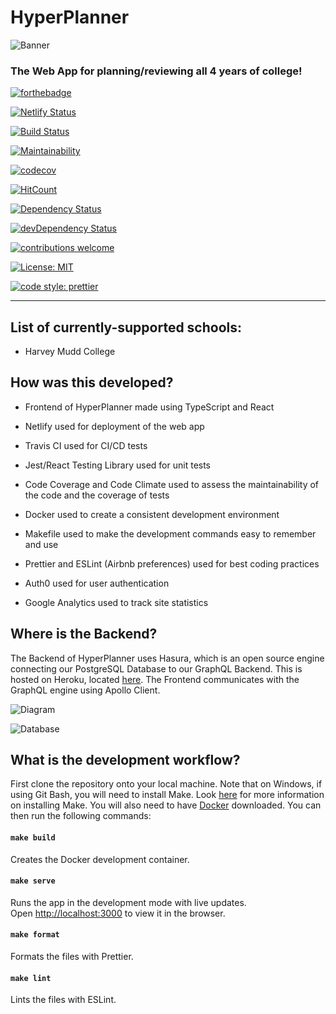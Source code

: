 # HyperPlanner
![Banner](https://iili.io/J4BEKu.png)

### The Web App for planning/reviewing all 4 years of college!

[![forthebadge](https://forthebadge.com/images/badges/built-with-grammas-recipe.svg)](https://forthebadge.com)

[![Netlify Status](https://api.netlify.com/api/v1/badges/c938739e-15ab-4c97-9e21-217e6acdbe13/deploy-status)](https://app.netlify.com/sites/hyperplanner/deploys)

[![Build Status](https://travis-ci.com/JeremyTsaii/hyperplanner.svg?branch=master)](https://travis-ci.com/JeremyTsaii/hyperplanner)

[![Maintainability](https://api.codeclimate.com/v1/badges/80bb8a05abd8bfa7b70b/maintainability)](https://codeclimate.com/github/JeremyTsaii/hyperplanner/maintainability)

[![codecov](https://codecov.io/gh/JeremyTsaii/hyperplanner/branch/master/graph/badge.svg)](https://codecov.io/gh/JeremyTsaii/hyperplanner)

[![HitCount](http://hits.dwyl.com/JeremyTsaii/hyperplanner.svg)](http://hits.dwyl.com/JeremyTsaii/hyperplanner)

[![Dependency Status](https://david-dm.org/JeremyTsaii/hyperplanner.svg)](https://david-dm.org/JeremyTsaii/hyperplanner)

[![devDependency Status](https://david-dm.org/JeremyTsaii/hyperplanner/dev-status.svg)](https://david-dm.org/JeremyTsaii/hyperplanner#info=devDependencies)

[![contributions welcome](https://img.shields.io/badge/contributions-welcome-brightgreen.svg?style=flat)](https://github.com/dwyl/esta/issues)

[![License: MIT](https://img.shields.io/badge/License-MIT-yellow.svg)](https://opensource.org/licenses/MIT)

[![code style: prettier](https://img.shields.io/badge/code_style-prettier-ff69b4.svg?style=flat-square)](https://github.com/prettier/prettier)

***

## List of currently-supported schools:
- Harvey Mudd College

## How was this developed?

- Frontend of HyperPlanner made using TypeScript and React

- Netlify used for deployment of the web app

- Travis CI used for CI/CD tests

- Jest/React Testing Library used for unit tests

- Code Coverage and Code Climate used to assess the maintainability of the code and the coverage of tests

- Docker used to create a consistent development environment

- Makefile used to make the development commands easy to remember and use

- Prettier and ESLint (Airbnb preferences) used for best coding practices

- Auth0 used for user authentication

- Google Analytics used to track site statistics

## Where is the Backend?

The Backend of HyperPlanner uses Hasura, which is an open source engine connecting our PostgreSQL Database to our GraphQL Backend. This is hosted on Heroku, located [here](https://hyperplanner.herokuapp.com/console). The Frontend communicates with the GraphQL engine using Apollo Client.

![Diagram](https://iili.io/J4B7N2.png)

![Database](https://iili.io/JP2d8l.png)

## What is the development workflow?

First clone the repository onto your local machine. Note that on Windows, if using Git Bash, you will need to install Make. Look [here](https://gist.github.com/evanwill/0207876c3243bbb6863e65ec5dc3f058) for more information on installing Make. You will also need to have [Docker](https://www.docker.com/products/docker-desktop) downloaded.
You can then run the following commands:

#### `make build`

Creates the Docker development container.<br />

#### `make serve`

Runs the app in the development mode with live updates.<br />
Open [http://localhost:3000](http://localhost:3000) to view it in the browser.

#### `make format`

Formats the files with Prettier.<br />

#### `make lint`

Lints the files with ESLint.<br />





